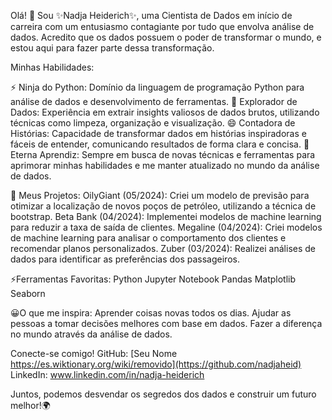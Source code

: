 Olá! 👋 Sou ✨Nadja Heiderich✨, uma Cientista de Dados em início de carreira com um entusiasmo contagiante por tudo que envolva análise de dados. Acredito que os dados possuem o poder de transformar o mundo, e estou aqui para fazer parte dessa transformação.

Minhas Habilidades:

⚡ Ninja do Python: Domínio da linguagem de programação Python para análise de dados e desenvolvimento de ferramentas.
🔭 Explorador de Dados: Experiência em extrair insights valiosos de dados brutos, utilizando técnicas como limpeza, organização e visualização.
😄 Contadora de Histórias: Capacidade de transformar dados em histórias inspiradoras e fáceis de entender, comunicando resultados de forma clara e concisa.
🤔 Eterna Aprendiz: Sempre em busca de novas técnicas e ferramentas para aprimorar minhas habilidades e me manter atualizado no mundo da análise de dados.

🌱 Meus Projetos:
OilyGiant (05/2024): Criei um modelo de previsão para otimizar a localização de novos poços de petróleo, utilizando a técnica de bootstrap.
Beta Bank (04/2024): Implementei modelos de machine learning para reduzir a taxa de saída de clientes.
Megaline (04/2024): Criei modelos de machine learning para analisar o comportamento dos clientes e recomendar planos personalizados.
Zuber (03/2024): Realizei análises de dados para identificar as preferências dos passageiros.

⚡Ferramentas Favoritas:
Python
Jupyter Notebook
Pandas
Matplotlib
Seaborn

😀O que me inspira:
Aprender coisas novas todos os dias.
Ajudar as pessoas a tomar decisões melhores com base em dados.
Fazer a diferença no mundo através da análise de dados.

Conecte-se comigo!
GitHub: [Seu Nome https://es.wiktionary.org/wiki/removido](https://github.com/nadjaheid)
LinkedIn: www.linkedin.com/in/nadja-heiderich

Juntos, podemos desvendar os segredos dos dados e construir um futuro melhor!🌍
